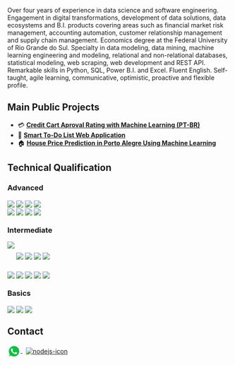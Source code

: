 Over four years of experience in data science and software engineering. Engagement in digital transformations, development of data solutions, data ecosystems and B.I. products covering areas such as financial market risk management, accounting automation, customer relationship management and supply chain management. Economics degree at the Federal University of Rio Grande do Sul. Specialty in data modeling, data mining, machine learning engineering and modeling, relational and non-relational databases, statistical modeling, web scraping, web development and REST API. Remarkable skills in Python, SQL, Power B.I. and Excel. Fluent English. Self-taught, agile learning, communicative, optimistic, proactive and flexible profile.

## Main Public Projects

* 💳 **[Credit Cart Aproval Rating with Machine Learning (PT-BR)](https://github.com/dougpcorrea/data_science/tree/main/1.%20Credit%20card%20aproval%20rating)** 
* 📝 **[Smart To-Do List Web Application](https://github.com/dougpcorrea/software_engineering/tree/main/1.%20Smart%20to%20do%20list)** 
* 🏠 **[House Price Prediction in Porto Alegre Using Machine Learning](https://github.com/dougpcorrea/data_science/tree/main/1.%20Credit%20card%20aproval%20rating)** 

## Technical Qualification

### Advanced
<div>
  <img align="center" src="https://img.shields.io/badge/Python-3776AB?style=for-the-badge&logo=python&logoColor=white">
  <img align="center" src="https://img.shields.io/badge/power_bi-F2C811?style=for-the-badge&logo=powerbi&logoColor=black">
  <img align="center" src="https://img.shields.io/badge/Microsoft_Excel-217346?style=for-the-badge&logo=microsoft-excel&logoColor=white">
  <img align="center" src="https://img.shields.io/badge/typescript-%23007ACC.svg?style=for-the-badge&logo=typescript&logoColor=white">
  <br>
  <img align="center" src="https://img.shields.io/badge/javascript-%23323330.svg?style=for-the-badge&logo=javascript&logoColor=%23F7DF1E">
  <img align="center" src="https://img.shields.io/badge/html5-%23E34F26.svg?style=for-the-badge&logo=html5&logoColor=white">
  <img align="center" src="https://img.shields.io/badge/css3-%231572B6.svg?style=for-the-badge&logo=css3&logoColor=white">
  <img align="center" src="https://img.shields.io/badge/mysql-%2300f.svg?style=for-the-badge&logo=mysql&logoColor=white">
</div>
  
### Intermediate
<div> 
  <img align="center" style="margin-bottom: 50px" src="https://img.shields.io/badge/AWS-%23FF9900.svg?style=for-the-badge&logo=amazon-aws&logoColor=white">
  <img align="center" src="https://img.shields.io/badge/django-%23092E20.svg?style=for-the-badge&logo=django&logoColor=white">
  <img align="center" src="https://img.shields.io/badge/angular-%23DD0031.svg?style=for-the-badge&logo=angular&logoColor=white">
  <img align="center" src="https://img.shields.io/badge/Apache%20Airflow-017CEE?style=for-the-badge&logo=Apache%20Airflow&logoColor=white">
  <img align="center" src="https://img.shields.io/badge/php-%23777BB4.svg?style=for-the-badge&logo=php&logoColor=white">
  <br>
  <img align="center" src="https://img.shields.io/badge/docker-%230db7ed.svg?style=for-the-badge&logo=docker&logoColor=white">
  <img align="center" src="https://img.shields.io/badge/git-%23F05033.svg?style=for-the-badge&logo=git&logoColor=white">
  <img align="center" src="https://img.shields.io/badge/laravel-%23FF2D20.svg?style=for-the-badge&logo=laravel&logoColor=white">
  <img align="center" src="https://img.shields.io/badge/Linux-FCC624?style=for-the-badge&logo=linux&logoColor=black">
  <img align="center" src="https://img.shields.io/badge/Microsoft%20SQL%20Server-CC2927?style=for-the-badge&logo=microsoft%20sql%20server&logoColor=white">
</div>

### Basics
<div style="display: inline-block">
  <img align="center" src="https://img.shields.io/badge/kubernetes-%23326ce5.svg?style=for-the-badge&logo=kubernetes&logoColor=white">
  <img align="center" src="https://img.shields.io/badge/postgres-%23316192.svg?style=for-the-badge&logo=postgresql&logoColor=white">
  <img align="center" src="https://img.shields.io/badge/-selenium-%43B02A?style=for-the-badge&logo=selenium&logoColor=white">
</div>

## Contact
<div style="display: inline-block">
  <a href="https://wa.me/5551984925343">
    <img align="center" height="30" width="30" alt="nodejs-icon" src="https://github.com/appicons/Whatsapp/blob/master/icons/whatsapp_194x194.png">
  </a>
  &nbsp;
  <a href="https://www.linkedin.com/in/dougpcorrea/">
    <img align="center" height="30" width="30" alt="nodejs-icon" src="https://upload.wikimedia.org/wikipedia/commons/thumb/f/f8/LinkedIn_icon_circle.svg/800px-LinkedIn_icon_circle.svg.png">
  </a>
</div>

